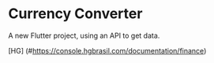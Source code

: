 # Currency Converter

A new Flutter project, using an API to get data.

[HG] (#https://console.hgbrasil.com/documentation/finance)
